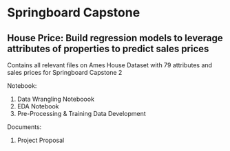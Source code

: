 # Springboard Capstone
## House Price: Build regression models to leverage attributes of properties to predict sales prices

Contains all relevant files on Ames House Dataset with 79 attributes and sales prices for Springboard Capstone 2

Notebook: 
  1. Data Wrangling Noteboook
  2. EDA Notebook
  3. Pre-Processing & Training Data Development

Documents:
  1. Project Proposal

